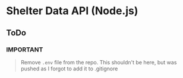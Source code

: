 # Shelter Data API (Node.js)

## ToDo

### IMPORTANT

> Remove `.env` file from the repo. This shouldn't be here, but was pushed as I forgot to add it to .gitignore
